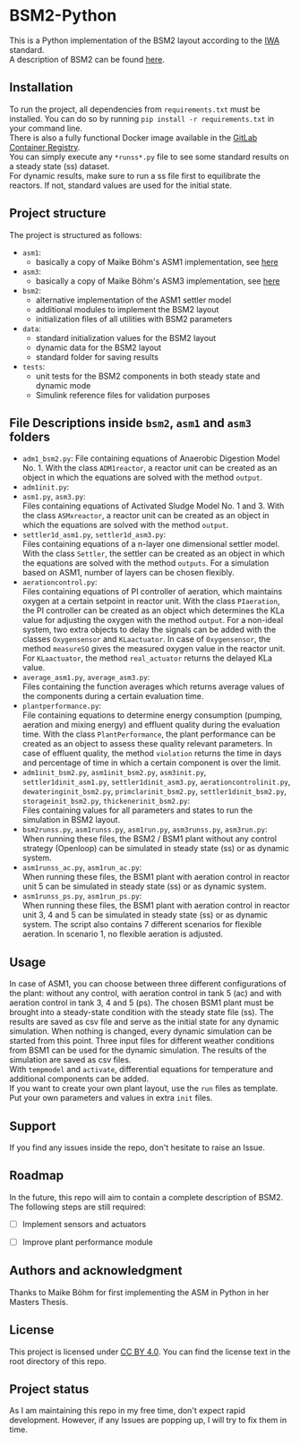# BSM2-Python

This is a Python implementation of the BSM2 layout according to the [IWA](http://iwa-mia.org/) standard.  
A description of BSM2 can be found [here](https://iwaponline.com/ebooks/book-pdf/650794/wio9781780401171.pdf).  


## Installation
To run the project, all dependencies from `requirements.txt` must be installed. You can do so by running `pip install -r requirements.txt` in your command line.  
There is also a fully functional Docker image available in the [GitLab Container Registry](gitlab.rrze.fau.de:4567/evt/klaeffizient/bsm2-python).  
You can simply execute any `*runss*.py` file to see some standard results on a steady state (ss) dataset.  
For dynamic results, make sure to run a ss file first to equilibrate the reactors. If not, standard values are used for the initial state.  

## Project structure
The project is structured as follows:
- `asm1`:
    - basically a copy of Maike Böhm's ASM1 implementation, see [here](https://gitlab.rrze.fau.de/evt/klaeffizient/asm-python)
- `asm3`:
    - basically a copy of Maike Böhm's ASM3 implementation, see [here](https://gitlab.rrze.fau.de/evt/klaeffizient/asm-python)
- `bsm2`:
    - alternative implementation of the ASM1 settler model
    - additional modules to implement the BSM2 layout
    - initialization files of all utilities with BSM2 parameters
- `data`:
    - standard initialization values for the BSM2 layout
    - dynamic data for the BSM2 layout
    - standard folder for saving results
- `tests`:
    - unit tests for the BSM2 components in both steady state and dynamic mode
    - Simulink reference files for validation purposes

## File Descriptions inside `bsm2`, `asm1` and `asm3` folders
- `adm1_bsm2.py`:
File containing equations of Anaerobic Digestion Model No. 1. With the class `ADM1reactor`, a reactor unit can be created as an object in which the equations are solved with the method `output`.
- `adm1init.py`:
- `asm1.py`, `asm3.py`:  
Files containing equations of Activated Sludge Model No. 1 and 3. With the class `ASMxreactor`, a reactor unit can be created as an object in which the equations are solved with the method `output`.
- `settler1d_asm1.py`, `settler1d_asm3.py`:  
Files containing equations of a n-layer one dimensional settler model. With the class `Settler`, the settler can be created as an object in which the equations are solved with the method `outputs`. For a simulation based on ASM1, number of layers can be chosen flexibly.
- `aerationcontrol.py`:  
Files containing equations of PI controller of aeration, which maintains oxygen at a certain setpoint in reactor unit. With the class `PIaeration`, the PI controller can be created as an object which determines the KLa value for adjusting the oxygen with the method `output`. For a non-ideal system, two extra objects to delay the signals can be added with the classes `Oxygensensor` and `KLaactuator`. In case of `Oxygensensor`, the method `measureSO` gives the measured oxygen value in the reactor unit. For `KLaactuator`, the method `real_actuator` returns the delayed KLa value.
- `average_asm1.py`, `average_asm3.py`:  
Files containing the function averages which returns average values of the components during a certain evaluation time.
- `plantperformance.py`:  
File containing equations to determine energy consumption (pumping, aeration and mixing energy) and effluent quality during the evaluation time. With the class `PlantPerformance`, the plant performance can be created as an object to assess these quality relevant parameters. In case of effluent quality, the method `violation` returns the time in days and percentage of time in which a certain component is over the limit.
- `adm1init_bsm2.py`, `asm1init_bsm2.py`, `asm3init.py`, `settler1dinit_asm1.py`, `settler1dinit_asm3.py`, `aerationcontrolinit.py`, `dewateringinit_bsm2.py`, `primclarinit_bsm2.py`, `settler1dinit_bsm2.py`, `storageinit_bsm2.py`, `thickenerinit_bsm2.py`:  
Files containing values for all parameters and states to run the simulation in BSM2 layout.
- `bsm2runss.py`, `asm1runss.py`, `asm1run.py`, `asm3runss.py`, `asm3run.py`:  
When running these files, the BSM2 / BSM1 plant without any control strategy (Openloop) can be simulated in steady state (ss) or as dynamic system.
- `asm1runss_ac.py`, `asm1run_ac.py`:  
When running these files, the BSM1 plant with aeration control in reactor unit 5 can be simulated in steady state (ss) or as dynamic system.
- `asm1runss_ps.py`, `asm1run_ps.py`:  
When running these files, the BSM1 plant with aeration control in reactor unit 3, 4 and 5 can be simulated in steady state (ss) or as dynamic system. The script also contains 7 different scenarios for flexible aeration. In scenario 1, no flexible aeration is adjusted.

## Usage
In case of ASM1, you can choose between three different configurations of the plant: without any control, with aeration control in tank 5 (ac) and with aeration control in tank 3, 4 and 5 (ps). The chosen BSM1 plant must be brought into a steady-state condition with the steady state file (ss). The results are saved as csv file and serve as the initial state for any dynamic simulation. When nothing is changed, every dynamic simulation can be started from this point. Three input files for different weather conditions from BSM1 can be used for the dynamic simulation. The results of the simulation are saved as csv files.  
With `tempmodel` and `activate`, differential equations for temperature and additional components can be added.  
If you want to create your own plant layout, use the `run` files as template. Put your own parameters and values in extra `init` files. 

## Support
If you find any issues inside the repo, don't hesitate to raise an Issue.

## Roadmap
In the future, this repo will aim to contain a complete description of BSM2.
The following steps are still required:
- [ ] Implement sensors and actuators
- [ ] Improve plant performance module


## Authors and acknowledgment
Thanks to Maike Böhm for first implementing the ASM in Python in her Masters Thesis.

## License
This project is licensed under [CC BY 4.0](https://creativecommons.org/licenses/by/4.0/). You can find the license text in the root directory of this repo.

## Project status
As I am maintaining this repo in my free time, don't expect rapid development. However, if any Issues are popping up, I will try to fix them in time.
